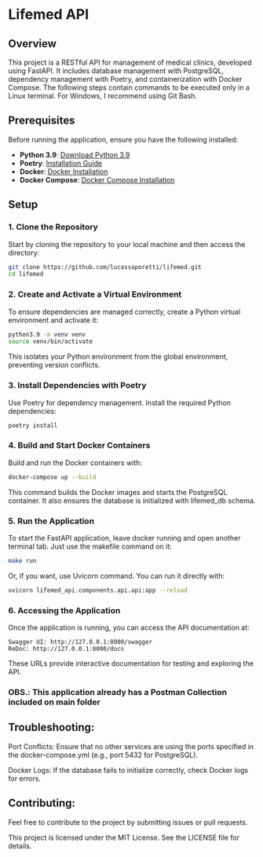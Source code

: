 # Lifemed API

## Overview

This project is a RESTful API for management of medical clinics, developed using FastAPI. 
It includes database management with PostgreSQL, dependency management with Poetry, 
and containerization with Docker Compose. The following steps contain commands to be executed 
only in a Linux terminal. For Windows, I recommend using Git Bash.

## Prerequisites

Before running the application, ensure you have the following installed:

- **Python 3.9**: [Download Python 3.9](https://www.python.org/downloads/release/python-390/)
- **Poetry**: [Installation Guide](https://python-poetry.org/docs/#installation)
- **Docker**: [Docker Installation](https://docs.docker.com/get-docker/)
- **Docker Compose**: [Docker Compose Installation](https://docs.docker.com/compose/install/)

## Setup

### 1. Clone the Repository

Start by cloning the repository to your local machine and then access the directory:

```sh
git clone https://github.com/lucassaporetti/lifemed.git
cd lifemed
```

### 2. Create and Activate a Virtual Environment

To ensure dependencies are managed correctly, create a Python virtual environment and activate it:

```sh
python3.9 -m venv venv
source venv/bin/activate
```

This isolates your Python environment from the global environment, preventing version conflicts.

### 3. Install Dependencies with Poetry

Use Poetry for dependency management. Install the required Python dependencies:

```sh
poetry install
```

### 4. Build and Start Docker Containers

Build and run the Docker containers with:

```sh
docker-compose up --build
```

This command builds the Docker images and starts the PostgreSQL container. 
It also ensures the database is initialized with lifemed_db schema.

### 5. Run the Application

To start the FastAPI application, leave docker running and open another terminal tab. 
Just use the makefile command on it:

```sh
make run
```

Or, if you want, use Uvicorn command. You can run it directly with:

```sh
uvicorn lifemed_api.components.api.api:app --reload
```

### 6. Accessing the Application

Once the application is running, you can access the API documentation at:

    Swagger UI: http://127.0.0.1:8000/swagger
    ReDoc: http://127.0.0.1:8000/docs

These URLs provide interactive documentation for testing and exploring the API.

### OBS.: This application already has a Postman Collection included on main folder

## Troubleshooting:

Port Conflicts: Ensure that no other services are using the ports specified in 
the docker-compose.yml (e.g., port 5432 for PostgreSQL).

Docker Logs: If the database fails to initialize correctly, check Docker logs for errors.

## Contributing:

Feel free to contribute to the project by submitting issues or pull requests. 

This project is licensed under the MIT License. See the LICENSE file for details.
